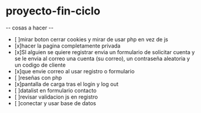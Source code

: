 # proyecto-fin-ciclo

-- cosas a hacer --
- [ ]mirar boton cerrar cookies y mirar de usar php en vez de js
- [x]hacer la pagina completamente privada 
- [x]SI alguien se quiere registrar envia un formulario de solicitar cuenta y se le envia al correo una cuenta (su correo), un contraseña aleatoria y un codigo de cliente
- [x]que envie correo al usar registro o formulario
- [ ]reseñas con php
- [x]pantalla de carga tras el login y log out
- [ ]datalist en formulario contacto
- [ ]revisar validacion js en registro
- [ ]conectar y usar base de datos
